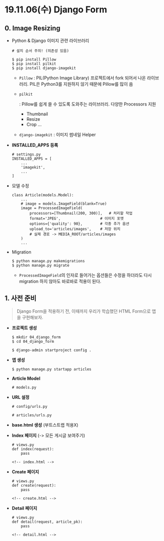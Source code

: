 # 19.11.06(수) Django Form

## 0. Image Resizing

- Python & Django 이미지 관련 라이브러리

  ```
  # 설치 순서 주의! (의존성 있음)
  
  $ pip install Pillow
  $ pip install pilkit
  $ pip install django-imagekit
  ```

  - `Pillow` : PIL(Python Image Library) 프로젝트에서 fork 되어서 나온 라이브러리. PIL은 Python3를 지원하지 않기 때문에 Pillow를 많이 씀

  - ```
    pilkit
    ```

     

    : Pillow를 쉽게 쓸 수 있도록 도와주는 라이브러리. 다양한 Processors 지원

    - Thumbnail
    - Resize
    - Crop ...

  - `django-imagekit` : 이미지 썸네일 Helper

- **INSTALLED_APPS 등록**

  ```
  # settings.py
  INSTALLED_APPS = [
      ...
      'imagekit',
      ...
  ]
  ```

- 모델 수정

  ```
  class Article(models.Model):
      ...
      # image = models.ImageField(blank=True)
      image = ProcessedImageField(
          processors=[Thumbnail(200, 300)],   # 처리할 작업
          format='JPEG',                  # 이미지 포맷
          options={'quality': 90},        # 각종 추가 옵션
          upload_to='articles/images',    # 저장 위치
          # 실제 경로 -> MEDIA_ROOT/articles/images
      )
      ...
  ```

- Migration

  ```
  $ python manage.py makemigrations
  $ python manage.py migrate
  ```

  - `ProcessedImageField`의 인자로 들어가는 옵션들은 수정을 하더라도 다시 migration 하지 않아도 바로바로 적용이 된다.

## 1. 사전 준비

> Django Form을 적용하기 전, 이때까지 우리가 학습했던 HTML Form으로 앱을 구현해보자.

- **프로젝트 생성**

  ```
  $ mkdir 04_django_form
  $ cd 04_django_form
  ```

  ```
  $ django-admin startproject config .
  ```

- **앱 생성**

  ```
  $ python manage.py startapp articles
  ```

- **Article Model**

  ```
  # models.py
  ```

- **URL 설정**

  ```
  # config/urls.py
  ```

  ```
  # articles/urls.py
  ```

- **base.html 생성** (부트스트랩 적용X)

- **Index 페이지** (-> 모든 게시글 보여주기)

  ```
  # views.py
  def index(request):
      pass
  ```

  ```
  <!-- index.html -->
  ```

- **Create 페이지**

  ```
  # views.py
  def create(request):
      pass
  ```

  ```
  <!-- create.html -->
  ```

- **Detail 페이지**

  ```
  # views.py
  def detail(request, article_pk):
      pass
  ```

  ```
  <!-- detail.html -->
  ```